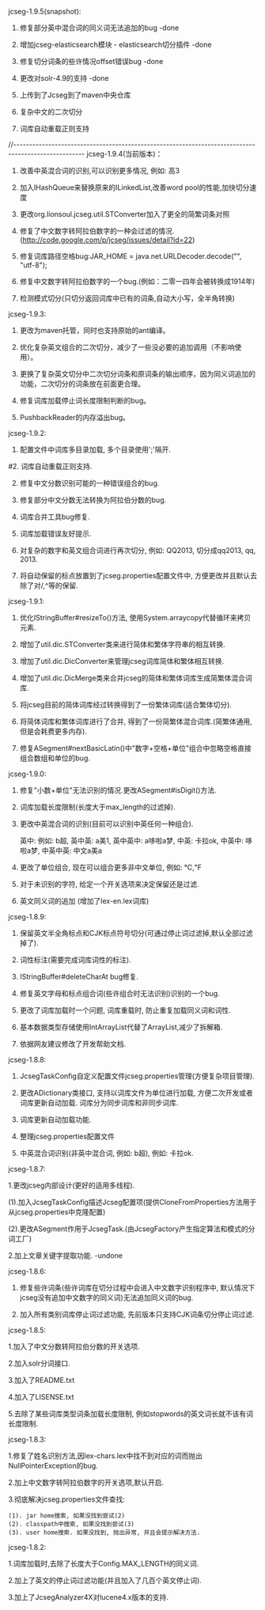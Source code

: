 jcseg-1.9.5(snapshot):

1. 修复部分英中混合词的同义词无法追加的bug				-done

2. 增加jcseg-elasticsearch模块 - elasticsearch切分插件			-done

3. 修复切分词条的些许情况offset错误bug					-done

4. 更改对solr-4.9的支持							-done

5. 上传到了Jcseg到了maven中央仓库

6. 复杂中文的二次切分

7. 词库自动重载正则支持



//----------------------------------------------------------------------------------------------------
jcseg-1.9.4(当前版本)：

1. 改善中英混合词的识别,可以识别更多情况, 例如: 高3

2. 加入IHashQueue来替换原来的ILinkedList,改善word pool的性能,加快切分速度

3. 更改org.lionsoul.jcseg.util.STConverter加入了更全的简繁词条对照

4. 修复了中文数字转阿拉伯数字的一种会过滤的情况.(http://code.google.com/p/jcseg/issues/detail?id=22)

5. 修复词库路径空格bug:JAR_HOME = java.net.URLDecoder.decode("", "utf-8");

6. 修复中文数字转阿拉伯数字的一个bug.(例如：二零一四年会被转换成1914年)	

7. 检测模式切分(只切分返回词库中已有的词条,自动大小写，全半角转换)


jcseg-1.9.3:

1. 更改为maven托管，同时也支持原始的ant编译。

2. 优化复杂英文组合的二次切分，减少了一些没必要的追加调用（不影响使用）。

3. 更换了复杂英文切分中二次切分词条和原词条的输出顺序，因为同义词追加的功能，二次切分的词条放在前面更合理。

4. 修复词库加载停止词长度限制判断的bug。

5. PushbackReader的内存溢出bug。


jcseg-1.9.2:

1. 配置文件中词库多目录加载, 多个目录使用';'隔开.

#2. 词库自动重载正则支持.

2. 修复中文分数识别可能的一种错误组合的bug.	

3. 修复部分中文分数无法转换为阿拉伯分数的bug.

4. 词库合并工具bug修复.	

5. 词库加载错误友好提示.

6. 对复杂的数字和英文组合词进行再次切分, 例如: QQ2013, 切分成qq2013, qq, 2013.

7. 将自动保留的标点放置到了jcseg.properties配置文件中, 方便更改并且默认去除了对/,^等的保留.



jcseg-1.9.1:

1. 优化IStringBuffer#resizeTo()方法, 使用System.arraycopy代替循环来拷贝元素.

2. 增加了util.dic.STConverter类来进行简体和繁体字符串的相互转换.

3. 增加了util.dic.DicConverter来管理jcseg词库简体和繁体相互转换.

4. 增加了util.dic.DicMerge类来合并jcseg的简体和繁体词库生成简繁体混合词库.

5. 将jcseg目前的简体词库经过转换得到了一份繁体词库(适合繁体切分).

6. 将简体词库和繁体词库进行了合并, 得到了一份简繁体混合词库.(简繁体通用, 但是会耗费更多内存).

7. 修复ASegment#nextBasicLatin()中"数字+空格+单位"组合中忽略空格直接组合数组和单位的bug.



jcseg-1.9.0:

1. 修复"小数+单位"无法识别的情况.更改ASegment#isDigit()方法.

2. 词库加载长度限制(长度大于max_length的过滤掉).

3. 更改中英混合词的识别(目前可以识别中英任何一种组合).

	英中: 例如: b超,
	英中英: a美1,
	英中英中: a哆啦a梦,
	中英: 卡拉ok, 
	中英中: 哆啦a梦, 
	中英中英: 中文a美a
	
3. 更改了单位组合, 现在可以组合更多非中文单位, 例如: ℃,℉	

4. 对于未识别的字符, 给定一个开关选项来决定保留还是过滤.

5. 英文同义词的追加	(增加了lex-en.lex词库)



jcseg-1.8.9:

1. 保留英文半全角标点和CJK标点符号切分(可通过停止词过滤掉,默认全部过滤掉了).

2. 词性标注(需要完成词库词性的标注).

3. IStringBuffer#deleteCharAt bug修复.

4. 修复英文字母和标点组合词(些许组合时无法识别)识别的一个bug.

5. 更改了词库加载时一个问题, 词库重载时, 防止重复加载同义词和词性.

6. 基本数据类型存储使用IntArrayList代替了ArrayList,减少了拆解箱.

7. 依据网友建议修改了开发帮助文档.



jcseg-1.8.8:

1. JcsegTaskConfig自定义配置文件jcseg.properties管理(方便复杂项目管理).

2. 更改ADictionary类接口, 支持以词库文件为单位进行加载, 方便二次开发或者词库更新自动加载.
	词库分为同步词库和非同步词库.
	
3. 词库更新自动加载功能.

4. 整理jcseg.properties配置文件

5. 中英混合词识别(非英中混合词, 例如: b超), 例如: 卡拉ok.



jcseg-1.8.7:

1.更改jcseg内部设计(更好的适用多线程).

(1).加入JcsegTaskConfig描述Jcseg配置项(提供CloneFromProperties方法用于从jcseg.properties中克隆配置)

(2).更改ASegment作用于JcsegTask.(由JcsegFactory产生指定算法和模式的分词工厂)

2.加上文章关键字提取功能.	-undone



jcseg-1.8.6:

1. 修复些许词条(些许词库在切分过程中会进入中文数字识别程序中, 默认情况下jcseg没有追加中文数字的同义词)无法追加同义词的bug.

2. 加入所有类别词库停止词过滤功能, 先前版本只支持CJK词条切分停止词过滤.


jcseg-1.8.5:

1.加入了中文分数转阿拉伯分数的开关选项.

2.加入solr分词接口.

3.加入了README.txt

4.加入了LISENSE.txt

5.去除了某些词库类型词条加载长度限制, 例如stopwords的英文词长就不该有词长度限制.



jcseg-1.8.3:

1.修复了姓名识别方法,因lex-chars.lex中找不到对应的词而抛出NullPointerException的bug.

2.加上中文数字转阿拉伯数字的开关选项,默认开启.

3.彻底解决jcseg.properties文件查找:

	(1). jar home搜索, 如果没找到尝试(2)
	(2). classpath中搜索, 如果没找到尝试(3)
	(3). user home搜索. 如果没找到, 抛出异常, 并且会提示解决方法.



jcseg-1.8.2:

1.词库加载时,去除了长度大于Config.MAX_LENGTH的同义词.

2.加上了英文的停止词过滤功能(并且加入了几百个英文停止词).

3.加上了JcsegAnalyzer4X对lucene4.x版本的支持.



